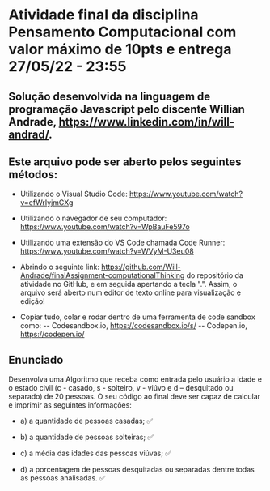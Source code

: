 # Atividade final da disciplina Pensamento Computacional com valor máximo de 10pts e entrega 27/05/22 - 23:55
 
## Solução desenvolvida na linguagem de programação Javascript pelo discente Willian Andrade, https://www.linkedin.com/in/will-andrad/.

## Este arquivo pode ser aberto pelos seguintes métodos:
- Utilizando o Visual Studio Code: https://www.youtube.com/watch?v=efWrIyjmCXg

- Utilizando o navegador de seu computador: https://www.youtube.com/watch?v=WpBauFe597o

- Utilizando uma extensão do VS Code chamada Code Runner: https://www.youtube.com/watch?v=WVyM-U3eu08

- Abrindo o seguinte link: https://github.com/Will-Andrade/finalAssignment-computationalThinking do repositório da atividade no GitHub, e em seguida apertando a tecla ".". Assim, o arquivo será aberto num editor de texto online para visualização e edição!

- Copiar tudo, colar e rodar dentro de uma ferramenta de code sandbox como:
-- Codesandbox.io, https://codesandbox.io/s/
-- Codepen.io, https://codepen.io/

## Enunciado
Desenvolva uma Algoritmo que receba como entrada pelo usuário a idade e o estado civil (c - casado, s - solteiro, v - viúvo e d – desquitado ou separado) de 20 pessoas. O seu código ao final deve ser capaz de calcular e imprimir as seguintes informações:

- a)  a quantidade de pessoas casadas; ✅

- b) a quantidade de pessoas solteiras; ✅

- c) a média das idades das pessoas viúvas; ✅

- d) a porcentagem de pessoas desquitadas ou separadas dentre todas as pessoas analisadas. ✅